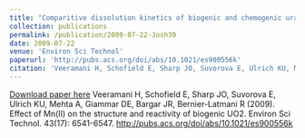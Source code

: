 ```yaml
---
title: "Comparitive dissolution kinetics of biogenic and chemogenic uraninite under oxidizing conditions in the presence of carbonate"
collection: publications
permalink: /publication/2009-07-22-Josh39
date: 2009-07-22
venue: 'Environ Sci Technol'
paperurl: 'http://pubs.acs.org/doi/abs/10.1021/es900556k'
citation: 'Veeramani H, Schofield E, Sharp JO, Suvorova E, Ulrich KU, Mehta A, Giammar DE, Bargar JR, Bernier-Latmani R (2009). Effect of Mn(II) on the structure and reactivity of biogenic UO2. Environ Sci Technol. 43(17): 6541-6547. http://pubs.acs.org/doi/abs/10.1021/es900556k'
---
```


<a href='http://pubs.acs.org/doi/abs/10.1021/es900556k'>Download paper here</a>
Veeramani H, Schofield E, Sharp JO, Suvorova E, Ulrich KU, Mehta A, Giammar DE, Bargar JR, Bernier-Latmani R (2009). Effect of Mn(II) on the structure and reactivity of biogenic UO2. Environ Sci Technol. 43(17): 6541-6547. http://pubs.acs.org/doi/abs/10.1021/es900556k
